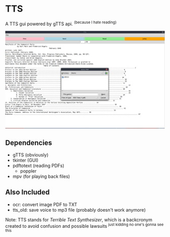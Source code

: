 # TTS

A TTS gui powered by gTTS api.
<sup>(because I hate reading)</sup>

![tts gui](tts.png)

## Dependencies
- gTTS (obviously)
- tkinter (GUI)
- pdftotext (reading PDFs)
    - poppler
- mpv (for playing back files)

## Also Included
- ocr: convert image PDF to TXT
- tts_old: save voice to mp3 file (probably doesn't work anymore)

Note: TTS stands for *Terrible Text Synthesizer*, which is a backcronym created to avoid confusion and possible lawsuits <sup>just kidding no one's gonna see this</sup>

